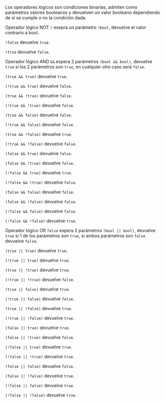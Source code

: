 Los operadores lógicos son condiciones binarias, admiten como parámetros
valores booleanos y devuelven un valor booleano dependiendo de si se cumple
o no la condición dada.


Operador lógico NOT `!` esepra un parámetro `!bool`, devuelve el valor contrario
a bool.

`!false` devuelve `true`.

`!true` devuelve `false`.


Operador lógico AND `&&` espera 2 parámetros `(bool && bool)`, devuelve `true`
si los 2 parámetros son `true`, en cualquier otro caso será `false`.

`(true && true)` devuelve `true`.

`(!true && true)` devuelve `false`.

`(true && !true)` devuelve `false`.

`(!true && !true)` devuelve `false`.


`(true && false)` devuelve `false`.

`(!true && false)` devuelve `false`.

`(true && !false)` devuelve `true`.

`(!true && !false)` devuelve `false`.


`(false && true)` devuelve `false`.

`(false && !true)` devuelve `false`.

`(!false && true)` devuelve `true`.

`(!false && !true)` devuelve `false`.


`(false && false)` devuelve `false`.

`(false && !false)` devuelve `false`.

`(!false && false)` devuelve `false`.

`(!false && !false)` devuelve `true`.


Operador lógico OR `false` espera 2 parámetros `(bool || bool)`, devuelve `true`
si 1 de los parámetros son `true`, si ambos parámetros son `false` devuelve `false`.

`(true || true)` devuelve `true`.

`(!true || true)` devuelve `true`.

`(true || !true)` devuelve `true`.

`(!true || !true)` devuelve `false`.

`(true || false)` devuelve `true`.

`(!true || false)` devuelve `false`.

`(true || !false)` devuelve `true`.

`(!true || !false)` devuelve `true`.

`(false || true)` devuelve `true`.

`(false || !true)` devuelve `false`.

`(!false || true)` devuelve `true`.

`(!false || !true)` devuelve `true`.

`(false || false)` devuelve `false`.

`(false || !false)` devuelve `true`.

`(!false || false)` devuelve `true`.

`(!false || !false)` devuelve `true`.